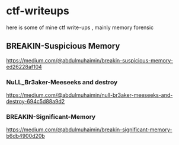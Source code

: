 # ctf-writeups

here is some of mine ctf write-ups , mainly memory forensic

## BREAKIN-Suspicious Memory

https://medium.com/@abdulmuhaimin/breakin-suspicious-memory-ed26228af104

### NuLL_Br3aker-Meeseeks and destroy

https://medium.com/@abdulmuhaimin/null-br3aker-meeseeks-and-destroy-694c5d88a9d2

### BREAKIN-Significant-Memory

https://medium.com/@abdulmuhaimin/breakin-significant-memory-b6db4900d20b
